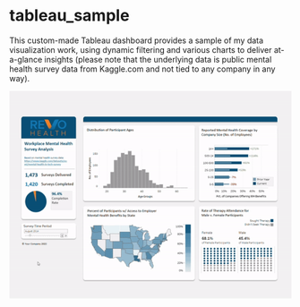# tableau_sample
This custom-made Tableau dashboard provides a sample of my data visualization work, using dynamic filtering and various charts to deliver at-a-glance insights (please note that the underlying data is public mental health survey data from Kaggle.com and not tied to any company in any way).

![](BCC23EE5-C96D-4037-84D2-6B864E845DAB.GIF)
